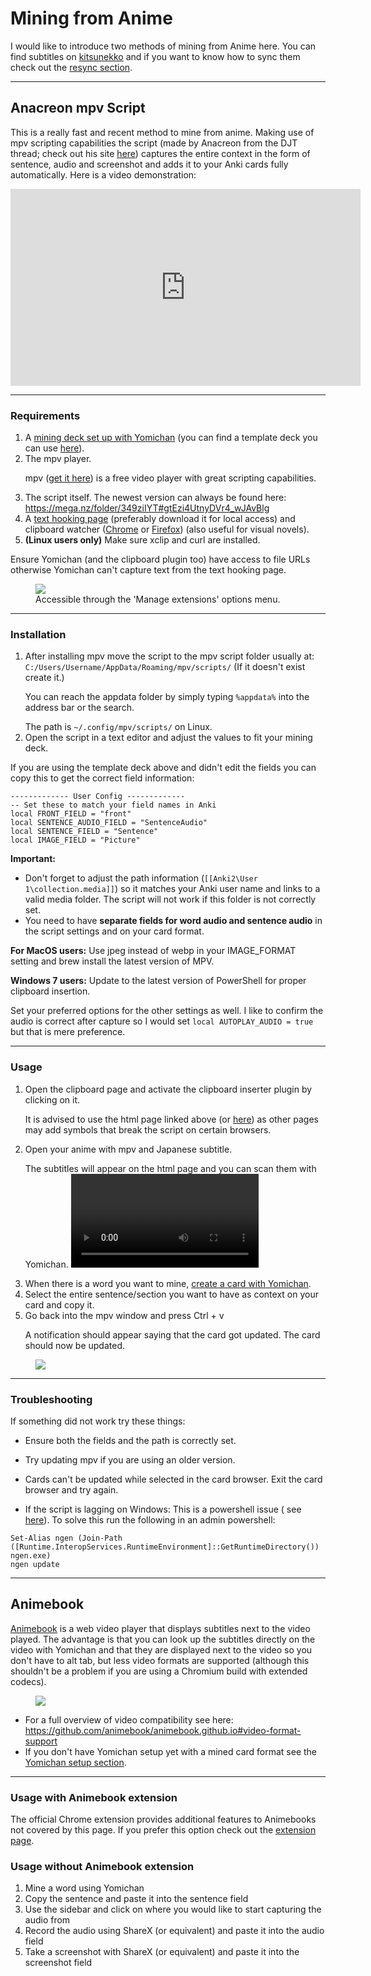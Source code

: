 # Mining from Anime

I would like to introduce two methods of mining from Anime here. You can find subtitles
on [kitsunekko](https://kitsunekko.net/dirlist.php?dir=subtitles%2Fjapanese%2F) and if you want to know how to sync them
check out the [resync section](subtitles.md).

---

## Anacreon mpv Script

This is a really fast and recent method to mine from anime. Making use of mpv scripting capabilities the script (made by
Anacreon from the DJT thread; check out his site <a href="https://anacreondjt.gitlab.io/">here</a>) captures the entire
context in the form of sentence, audio and screenshot and adds it to your Anki cards fully automatically. Here is a
video demonstration:

<iframe width="560" height="315" src="https://www.youtube.com/embed/M4t7HYS73ZQ" frameborder="0" allow="accelerometer; autoplay; clipboard-write; encrypted-media; gyroscope; picture-in-picture" allowfullscreen></iframe>

---

### Requirements

1. A [mining deck set up with Yomichan](yomichansetup.md) (you can find a template deck you can
   use [here](https://ankiweb.net/shared/info/151553357)).
2. The mpv player. <p>mpv ([get it here](https://mpv.io/)) is a free video player with great scripting capabilities.</p>
3. The script itself. The newest version can always be found
   here: <https://mega.nz/folder/349ziIYT#gtEzi4UtnyDVr4_wJAvBlg>
4. A <a href="https://anacreondjt.gitlab.io/docs/texthooker/">text hooking page</a> (preferably download it for local
   access) and clipboard
   watcher ([Chrome](https://chrome.google.com/webstore/detail/clipboard-inserter/deahejllghicakhplliloeheabddjajm)
   or [Firefox](https://addons.mozilla.org/ja/firefox/addon/clipboard-inserter/)) (also useful for visual novels).
5. **(Linux users only)** Make sure xclip and curl are installed.

Ensure Yomichan (and the clipboard plugin too) have access to file URLs otherwise Yomichan can't capture text from the
text hooking page.
<figure>
  <img src="/images/yomichanaccess.jpg"/>
  <figcaption>Accessible through the 'Manage extensions' options menu.</figcaption>
</figure>


---

### Installation

1. After installing mpv move the script to the mpv script folder usually
   at: `C:/Users/Username/AppData/Roaming/mpv/scripts/` (If it doesn't exist create it.) <p>You can reach the appdata
   folder by simply typing `%appdata%` into the address bar or the search.</p> The path is `~/.config/mpv/scripts/` on
   Linux.
2. Open the script in a text editor and adjust the values to fit your mining deck.

If you are using the template deck above and didn't edit the fields you can copy this to get the correct field
information:

```
------------- User Config -------------
-- Set these to match your field names in Anki
local FRONT_FIELD = "front"
local SENTENCE_AUDIO_FIELD = "SentenceAudio"
local SENTENCE_FIELD = "Sentence"
local IMAGE_FIELD = "Picture"
```

**Important:**

- Don't forget to adjust the path information (`[[Anki2\User 1\collection.media]]`) so it matches your Anki user name
  and links to a valid media folder. The script will not work if this folder is not correctly set.
- You need to have **separate fields for word audio and sentence audio** in the script settings and on your card format.

**For MacOS users:**
Use jpeg instead of webp in your IMAGE_FORMAT setting and brew install the latest version of MPV.

**Windows 7 users:**
Update to the latest version of PowerShell for proper clipboard insertion.

Set your preferred options for the other settings as well. I like to confirm the audio is correct after capture so I
would set `local AUTOPLAY_AUDIO = true` but that is mere preference.

---

### Usage

1. Open the clipboard page and activate the clipboard inserter plugin by clicking on it. <p>It is advised to use the
   html page linked above (or <a href="/assets/hZ4sawL4.html" download>here</a>) as other pages may add symbols that
   break the script on certain browsers.</p>
2. Open your anime with mpv and Japanese subtitle. <p>The subtitles will appear on the html page and you can scan them
   with Yomichan.
   <video controls>
    <source src="/video/clipboardmpv.mp4" type="video/mp4">
    Your browser does not support the video tag.
    </video></p> 
3. When there is a word you want to mine, [create a card with Yomichan](yomichansetup.md).
4. Select the entire sentence/section you want to have as context on your card and copy it.
5. Go back into the mpv window and press Ctrl + v <p>A notification should appear saying that the card got updated. The
   card should now be updated.</p>

<figure>
  <img src="/images/confirmmessage.jpg"/>
</figure>

---

### Troubleshooting

If something did not work try these things:

- Ensure both the fields and the path is correctly set.
- Try updating mpv if you are using an older version.
- Cards can't be updated while selected in the card browser. Exit the card browser and try again.

- If the script is lagging on Windows: This is a powershell issue (
  see [here](https://www.reddit.com/r/PowerShell/comments/6a6gnd/powershell_console_is_slow_to_start/)). To solve this
  run the following in an admin powershell:

```
Set-Alias ngen (Join-Path ([Runtime.InteropServices.RuntimeEnvironment]::GetRuntimeDirectory()) ngen.exe)
ngen update
```

---

## Animebook

[Animebook](https://github.com/animebook/animebook.github.io) is a web video player that displays subtitles next to the
video played. The advantage is that you can look up the subtitles directly on the video with Yomichan and that they are
displayed next to the video so you don't have to alt tab, but less video formats are supported (although this shouldn't
be a problem if you are using a Chromium build with extended codecs).

<figure>
  <img src="https://raw.githubusercontent.com/animebook/animebook.github.io/master/screencapture.gif"/>
</figure>

- For a full overview of video compatibility see
  here: <https://github.com/animebook/animebook.github.io#video-format-support>
- If you don't have Yomichan setup yet with a mined card format see the [Yomichan setup section](yomichansetup.md).

---

### Usage with Animebook extension

The official Chrome extension provides additional features to Animebooks not covered by this page. If you prefer this
option check out
the [extension page](https://chrome.google.com/webstore/detail/animebook-anki-export/ohcbgkombhgcbjcikjlgdmjkpibafppa).

### Usage without Animebook extension

1. Mine a word using Yomichan
2. Copy the sentence and paste it into the sentence field
3. Use the sidebar and click on where you would like to start capturing the audio from
4. Record the audio using ShareX (or equivalent) and paste it into the audio field
5. Take a screenshot with ShareX (or equivalent) and paste it into the screenshot field
